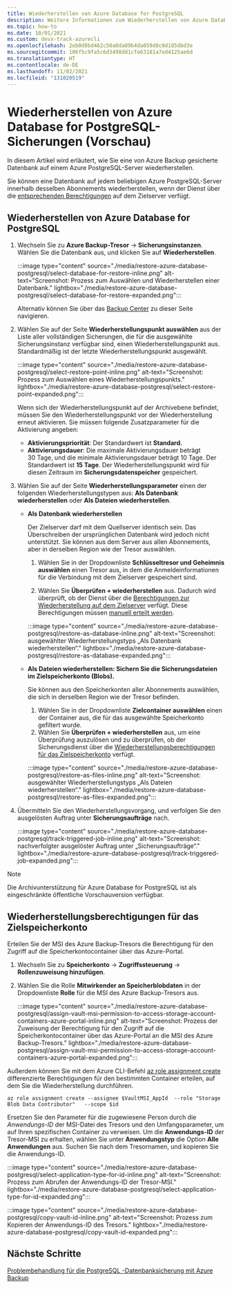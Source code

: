 ```yaml
---
title: Wiederherstellen von Azure Database for PostgreSQL
description: Weitere Informationen zum Wiederherstellen von Azure Database for PostgreSQL-Sicherungen.
ms.topic: how-to
ms.date: 10/01/2021
ms.custom: devx-track-azurecli
ms.openlocfilehash: 2eb0d8bd462c50a0da09b4da059d8c0d185dbd3e
ms.sourcegitcommit: 106f5c9fa5c6d3498dd1cfe63181a7ed4125ae6d
ms.translationtype: HT
ms.contentlocale: de-DE
ms.lasthandoff: 11/02/2021
ms.locfileid: "131020519"
---
```

# <a name="restore-azure-database-for-postgresql-backups-preview"></a>Wiederherstellen von Azure Database for PostgreSQL-Sicherungen (Vorschau)

In diesem Artikel wird erläutert, wie Sie eine von Azure Backup gesicherte Datenbank auf einem Azure PostgreSQL-Server wiederherstellen.

Sie können eine Datenbank auf jedem beliebigen Azure PostgreSQL-Server innerhalb desselben Abonnements wiederherstellen, wenn der Dienst über die [entsprechenden Berechtigungen](backup-azure-database-postgresql-overview.md#azure-backup-authentication-with-the-postgresql-server) auf dem Zielserver verfügt.

## <a name="restore-azure-postgresql-database"></a>Wiederherstellen von Azure Database for PostgreSQL

1. Wechseln Sie zu **Azure Backup-Tresor** -> **Sicherungsinstanzen**. Wählen Sie die Datenbank aus, und klicken Sie auf **Wiederherstellen**.

   :::image type="content" source="./media/restore-azure-database-postgresql/select-database-for-restore-inline.png" alt-text="Screenshot: Prozess zum Auswählen und Wiederherstellen einer Datenbank." lightbox="./media/restore-azure-database-postgresql/select-database-for-restore-expanded.png":::

   Alternativ können Sie über das [Backup Center](./backup-center-overview.md) zu dieser Seite navigieren.    
  
1. Wählen Sie auf der Seite **Wiederherstellungspunkt auswählen** aus der Liste aller vollständigen Sicherungen, die für die ausgewählte Sicherungsinstanz verfügbar sind, einen Wiederherstellungspunkt aus. Standardmäßig ist der letzte Wiederherstellungspunkt ausgewählt.

   :::image type="content" source="./media/restore-azure-database-postgresql/select-restore-point-inline.png" alt-text="Screenshot: Prozess zum Auswählen eines Wiederherstellungspunkts." lightbox="./media/restore-azure-database-postgresql/select-restore-point-expanded.png":::

   Wenn sich der Wiederherstellungspunkt auf der Archivebene befindet, müssen Sie den Wiederherstellungspunkt vor der Wiederherstellung erneut aktivieren. Sie müssen folgende Zusatzparameter für die Aktivierung angeben:

   - **Aktivierungspriorität**: Der Standardwert ist **Standard.**
   - **Aktivierungsdauer**: Die maximale Aktivierungsdauer beträgt 30 Tage, und die minimale Aktivierungsdauer beträgt 10 Tage. Der Standardwert ist **15 Tage**. Der Wiederherstellungspunkt wird für diesen Zeitraum im **Sicherungsdatenspeicher** gespeichert.

1. Wählen Sie auf der Seite **Wiederherstellungsparameter** einen der folgenden Wiederherstellungstypen aus: **Als Datenbank wiederherstellen** oder **Als Dateien wiederherstellen**.

   - **Als Datenbank wiederherstellen**

     Der Zielserver darf mit dem Quellserver identisch sein. Das Überschreiben der ursprünglichen Datenbank wird jedoch nicht unterstützt. Sie können aus dem Server aus allen Abonnements, aber in derselben Region wie der Tresor auswählen.

     1. Wählen Sie in der Dropdownliste **Schlüsseltresor und Geheimnis auswählen** einen Tresor aus, in dem die Anmeldeinformationen für die Verbindung mit dem Zielserver gespeichert sind.

     1. Wählen Sie **Überprüfen + wiederherstellen** aus. Dadurch wird überprüft, ob der Dienst über die [Berechtigungen zur Wiederherstellung auf dem Zielserver](backup-azure-database-postgresql-overview.md#set-of-permissions-needed-for-azure-postgresql-database-restore) verfügt. Diese Berechtigungen müssen [manuell erteilt werden](backup-azure-database-postgresql-overview.md#grant-access-on-the-azure-postgresql-server-and-key-vault-manually).

     :::image type="content" source="./media/restore-azure-database-postgresql/restore-as-database-inline.png" alt-text="Screenshot: ausgewählter Wiederherstellungstyps „Als Datenbank wiederherstellen“." lightbox="./media/restore-azure-database-postgresql/restore-as-database-expanded.png":::

   - **Als Dateien wiederherstellen: Sichern Sie die Sicherungsdateien im Zielspeicherkonto (Blobs).**

     Sie können aus den Speicherkonten aller Abonnements auswählen, die sich in derselben Region wie der Tresor befinden.     

     1. Wählen Sie in der Dropdownliste **Zielcontainer auswählen** einen der Container aus, die für das ausgewählte Speicherkonto gefiltert wurde.
     1. Wählen Sie **Überprüfen + wiederherstellen** aus, um eine Überprüfung auszulösen und zu überprüfen, ob der Sicherungsdienst über die [Wiederherstellungsberechtigungen für das Zielspeicherkonto](#restore-permissions-on-the-target-storage-account) verfügt.

     :::image type="content" source="./media/restore-azure-database-postgresql/restore-as-files-inline.png" alt-text="Screenshot: ausgewählter Wiederherstellungstyps „Als Dateien wiederherstellen“." lightbox="./media/restore-azure-database-postgresql/restore-as-files-expanded.png":::
   
1. Übermitteln Sie den Wiederherstellungsvorgang, und verfolgen Sie den ausgelösten Auftrag unter **Sicherungsaufträge** nach.
   
   :::image type="content" source="./media/restore-azure-database-postgresql/track-triggered-job-inline.png" alt-text="Screenshot: nachverfolgter ausgelöster Auftrag unter „Sicherungsaufträge“." lightbox="./media/restore-azure-database-postgresql/track-triggered-job-expanded.png":::

>[!NOTE]
>Die Archivunterstützung für Azure Database for PostgreSQL ist als eingeschränkte öffentliche Vorschauversion verfügbar.

## <a name="restore-permissions-on-the-target-storage-account"></a>Wiederherstellungsberechtigungen für das Zielspeicherkonto

Erteilen Sie der MSI des Azure Backup-Tresors die Berechtigung für den Zugriff auf die Speicherkontocontainer über das Azure-Portal.

1. Wechseln Sie zu **Speicherkonto** -> **Zugriffssteuerung** -> **Rollenzuweisung hinzufügen**.

1. Wählen Sie die Rolle **Mitwirkender an Speicherblobdaten** in der Dropdownliste **Rolle** für die MSI des Azure Backup-Tresors aus.

   :::image type="content" source="./media/restore-azure-database-postgresql/assign-vault-msi-permission-to-access-storage-account-containers-azure-portal-inline.png" alt-text="Screenshot: Prozess der Zuweisung der Berechtigung für den Zugriff auf die Speicherkontocontainer über das Azure-Portal an die MSI des Azure Backup-Tresors." lightbox="./media/restore-azure-database-postgresql/assign-vault-msi-permission-to-access-storage-account-containers-azure-portal-expanded.png":::

Außerdem können Sie mit dem Azure CLI-Befehl [az role assignment create](/cli/azure/role/assignment) differenzierte Berechtigungen für den bestimmten Container erteilen, auf dem Sie die Wiederherstellung durchführen.

```azurecli
az role assignment create --assignee $VaultMSI_AppId  --role "Storage Blob Data Contributor"   --scope $id
```
Ersetzen Sie den Parameter für die zugewiesene Person durch die _Anwendungs-ID_ der MSI-Datei des Tresors und den Umfangsparameter, um auf Ihren spezifischen Container zu verweisen. Um die **Anwendungs-ID** der Tresor-MSI zu erhalten, wählen Sie unter **Anwendungstyp** die Option **Alle Anwendungen** aus. Suchen Sie nach dem Tresornamen, und kopieren Sie die Anwendungs-ID.

 :::image type="content" source="./media/restore-azure-database-postgresql/select-application-type-for-id-inline.png" alt-text="Screenshot: Prozess zum Abrufen der Anwendungs-ID der Tresor-MSI." lightbox="./media/restore-azure-database-postgresql/select-application-type-for-id-expanded.png":::

 :::image type="content" source="./media/restore-azure-database-postgresql/copy-vault-id-inline.png" alt-text="Screenshot: Prozess zum Kopieren der Anwendungs-ID des Tresors." lightbox="./media/restore-azure-database-postgresql/copy-vault-id-expanded.png":::
 
## <a name="next-steps"></a>Nächste Schritte

[Problembehandlung für die PostgreSQL -Datenbanksicherung mit Azure Backup](backup-azure-database-postgresql-troubleshoot.md)